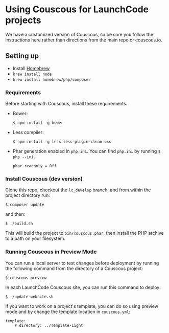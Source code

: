 # Using Couscous for LaunchCode projects

We have a customized version of Couscous, so be sure you follow the instructions here rather than directions from the main repo or couscous.io.

## Setting up

- Install [Homebrew](http://brew.sh/)
- `brew install node`
- `brew install homebrew/php/composer`

### Requirements

Before starting with Couscous, install these requirements.

- Bower:

    ```
    $ npm install -g bower
    ```

- Less compiler:

    ```
    $ npm install -g less less-plugin-clean-css
    ```

- Phar generation enabled in `php.ini`. You can find `php.ini` by running `$ php --ini`.

    ```
    phar.readonly = Off
    ```

### Install Couscous (dev version)

Clone this repo, checkout the `lc_develop` branch, and from within the project directory run:

```
$ composer update
```
and then:
```
$ ./build.sh
```

This will build the project to `bin/couscous.phar`, then install the PHP archive to a path on your filesystem.

### Running Couscous in Preview Mode

You can run a local server to test changes before deployment by running the following command from the directory of a Couscous project:

```
$ couscous preview
```

In each LaunchCode Couscous site, you can run this command to deploy:

```
$ ./update-website.sh
```

If you want to work on a project's template, you can do so using preview mode and by change the template location in `couscous.yml`:

```
template:
    # directory: ../Template-Light
```
